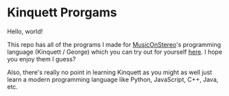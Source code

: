 # Kinquett Prorgams
Hello, world!

This repo has all of the programs I made for [MusicOnStereo](https://github.com/MusicOnStereo)'s programming language (Kinquett / George) which you can try out for yourself [here](https://github.com/MusicOnStereo/Kinquett).
I hope you enjoy them I guess?

Also, there's really no point in learning Kinquett as you might as well just learn a modern programming language like Python, JavaScript, C++, Java, etc.

